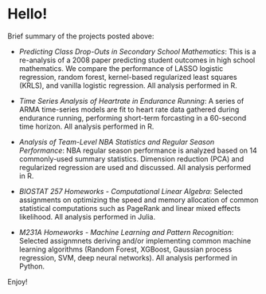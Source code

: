 # Hello!

Brief summary of the projects posted above:

* *Predicting Class Drop-Outs in Secondary School Mathematics*: This is a re-analysis of a 2008 paper predicting student outcomes in high school mathematics.  We compare the performance of LASSO logistic regression, random forest, kernel-based regularized least squares (KRLS), and vanilla logistic regression.  All analysis performed in R.

* *Time Series Analysis of Heartrate in Endurance Running*: A series of ARMA time-series models are fit to heart rate data gathered during endurance running, performing short-term forcasting in a 60-second time horizon.  All analysis performed in R.

* *Analysis of Team-Level NBA Statistics and Regular Season Performance*: NBA regular season performance is analyzed based on 14 commonly-used summary statistics.  Dimension reduction (PCA) and regularized regression are used and discussed.  All analysis performed in R.

* *BIOSTAT 257 Homeworks - Computational Linear Algebra*: Selected assignments on optimizing the speed and memory allocation of common statistical computations such as PageRank and linear mixed effects likelihood.  All analysis performed in Julia.

* *M231A Homeworks - Machine Learning and Pattern Recognition*: Selected assignmnets deriving and/or implementing common machine learning algorithms (Random Forest, XGBoost, Gaussian process regression, SVM, deep neural networks).  All analysis performed in Python.

Enjoy!
